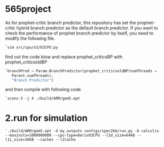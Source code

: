 # 565project
As for prophet-critic branch predictor, this repository has set the prophet-critic hybrid branch predictor as the default branch predictor. If you want to check the performance of prophet branch predictor by itself, you need to modify the following file.

```bash
`vim src/cpu/o3/O3CPU.py  
````

find out the code blow and replace prophet_criticsBP with  prophet_criticsoldBP
```python
`branchPred = Param.BranchPredictor(prophet_criticsoldBP(numThreads =
   Parent.numThreads),
   "Branch Predictor")

````
and then compile with following code
```
`scons-3 -j 4 ./build/ARM/gem5.opt
````
# 2.run for simulation
```
`./build/ARM/gem5.opt -d my_outputs configs/spec2k6/run.py -b calculix --maxinsts=1000000000 --cpu-type=DerivO3CPU --l1d_size=64kB --l1i_size=16kB --caches --l2cache
````